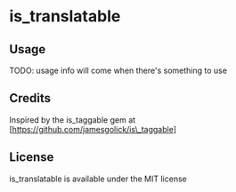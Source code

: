 # is\_translatable

## Usage

TODO: usage info will come when there's something to use

## Credits

Inspired by the is\_taggable gem at [https://github.com/jamesgolick/is\_taggable]

## License

is\_translatable is available under the MIT license
